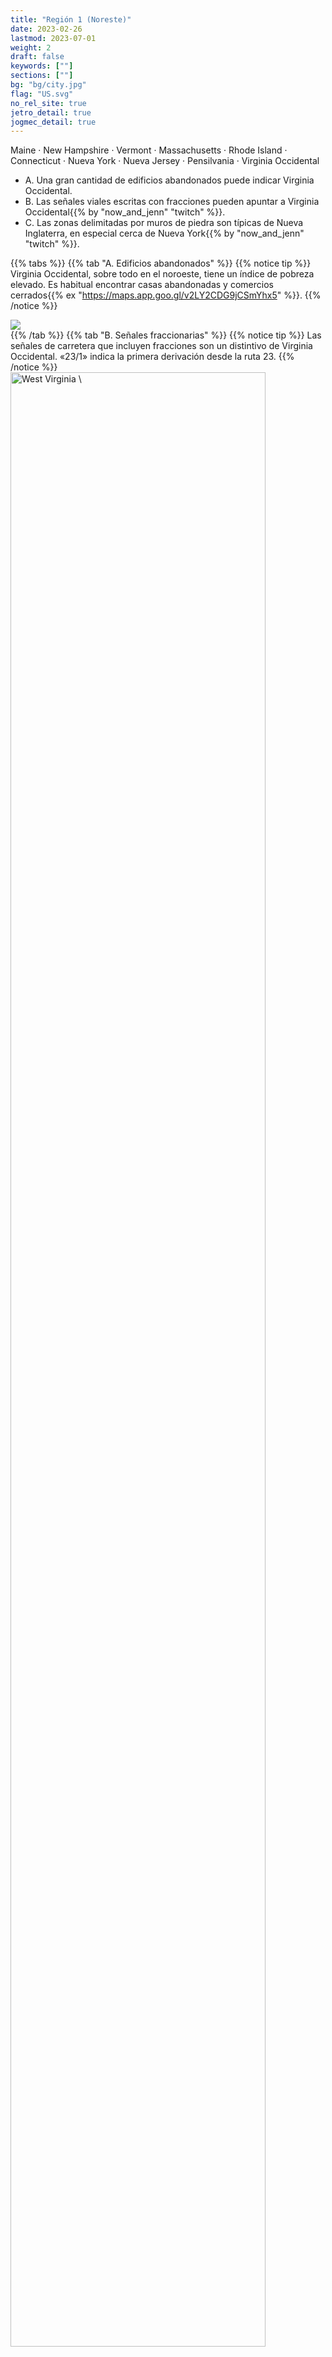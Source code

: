 ```yaml
---
title: "Región 1 (Noreste)"
date: 2023-02-26
lastmod: 2023-07-01
weight: 2
draft: false
keywords: [""]
sections: [""]
bg: "bg/city.jpg"
flag: "US.svg"
no_rel_site: true
jetro_detail: true
jogmec_detail: true
---
```



<div class="main-desciption country-description">
    Maine · New Hampshire · Vermont · Massachusetts · Rhode Island · Connecticut · Nueva York · Nueva Jersey · Pensilvania · Virginia Occidental
</div>

<div class="main-desciption country-description">
    <ul class="rule-list">
        <li>A. Una gran cantidad de edificios abandonados puede indicar Virginia Occidental.</li>
        <li>B. Las señales viales escritas con fracciones pueden apuntar a Virginia Occidental{{% by "now_and_jenn" "twitch" %}}.</li>
        <li>C. Las zonas delimitadas por muros de piedra son típicas de Nueva Inglaterra, en especial cerca de Nueva York{{% by "now_and_jenn" "twitch" %}}.</li>
    </ul>
</div>

{{% tabs %}}
{{% tab "A. Edificios abandonados" %}}
{{% notice tip %}}
Virginia Occidental, sobre todo en el noroeste, tiene un índice de pobreza elevado. Es habitual encontrar casas abandonadas y comercios cerrados{{% ex "https://maps.app.goo.gl/v2LY2CDG9jCSmYhx5" %}}.
{{% /notice %}}
<div class="googlemap-if">
<img src="/rule/n_america/usa/region1/this_housing_in_smithers_0.jpg">
</div>
{{% /tab %}}
{{% tab "B. Señales fraccionarias" %}}
{{% notice tip %}}
Las señales de carretera que incluyen fracciones son un distintivo de Virginia Occidental. «23/1» indica la primera derivación desde la ruta 23.
{{% /notice %}}
<div class="googlemap-if">
<a data-flickr-embed="true" href="https://www.flickr.com/photos/andrew-turnbull/5904974507/" title="West Virginia \"fractional\" county highway"><img src="https://live.staticflickr.com/5236/5904974507_889fd667ff_b.jpg" width="90%" alt="West Virginia \"fractional\" county highway"/></a><script async src="//embedr.flickr.com/assets/client-code.js" charset="utf-8"></script>
</div>
{{% /tab %}}
{{% tab "C. Muros de piedra" %}}
{{% notice tip %}}
Muros como estos transmiten un aire muy neoyorquino. Como indica una fuente, “Uno de los enigmas de Nueva Inglaterra, y especialmente de Nueva York, son los incontables cercos de piedra que recorren la región...”{{% by "https://www.zmanmagazine.com/PDF/Stone%20Walls.pdf" "web" "New York's Stone Walls" %}}.
{{% /notice %}}

<div class="googlemap-if">
<iframe src="https://www.google.com/maps/embed?pb=!4v1682682588644!6m8!1m7!1sU9I82vccl0iX_k7WeYRI3g!2m2!1d41.02449166162386!2d-73.66939756248422!3f338.45132945054974!4f-17.650546502736688!5f0.7820865974627469" width="295" height="295" style="border:0;" allowfullscreen="" loading="lazy" referrerpolicy="no-referrer-when-downgrade"></iframe>
<iframe src="https://www.google.com/maps/embed?pb=!4v1682728888664!6m8!1m7!1s0op6T9Mb4_gOR8hDwPQcwg!2m2!1d40.89240924986107!2d-73.89840863555615!3f336.4086403830955!4f-15.46467899916857!5f1.7423236802170217" width="295" height="295" style="border:0;" allowfullscreen="" loading="lazy" referrerpolicy="no-referrer-when-downgrade"></iframe>
</div>
{{% /tab %}}
{{% /tabs %}}

